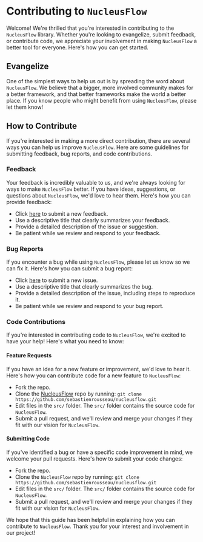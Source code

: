 # Contributing to `NucleusFlow`

Welcome! We're thrilled that you're interested in contributing to the `NucleusFlow` library. Whether you're looking to evangelize, submit feedback, or contribute code, we appreciate your involvement in making `NucleusFlow` a better tool for everyone. Here's how you can get started.

## Evangelize

One of the simplest ways to help us out is by spreading the word about `NucleusFlow`. We believe that a bigger, more involved community makes for a better framework, and that better frameworks make the world a better place. If you know people who might benefit from using `NucleusFlow`, please let them know!

## How to Contribute

If you're interested in making a more direct contribution, there are several ways you can help us improve `NucleusFlow`. Here are some guidelines for submitting feedback, bug reports, and code contributions.

### Feedback

Your feedback is incredibly valuable to us, and we're always looking for ways to make `NucleusFlow` better. If you have ideas, suggestions, or questions about `NucleusFlow`, we'd love to hear them. Here's how you can provide feedback:

- Click [here][02] to submit a new feedback.
- Use a descriptive title that clearly summarizes your feedback.
- Provide a detailed description of the issue or suggestion.
- Be patient while we review and respond to your feedback.

### Bug Reports

If you encounter a bug while using `NucleusFlow`, please let us know so we can fix it. Here's how you can submit a bug report:

- Click [here][02] to submit a new issue.
- Use a descriptive title that clearly summarizes the bug.
- Provide a detailed description of the issue, including steps to reproduce it.
- Be patient while we review and respond to your bug report.

### Code Contributions

If you're interested in contributing code to `NucleusFlow`, we're excited to have your help! Here's what you need to know:

#### Feature Requests

If you have an idea for a new feature or improvement, we'd love to hear it. Here's how you can contribute code for a new feature to `NucleusFlow`:

- Fork the repo.
- Clone the [NucleusFlow][01] repo by running:
  `git clone https://github.com/sebastienrousseau/nucleusflow.git`
- Edit files in the `src/` folder. The `src/` folder contains the source code for `NucleusFlow`.
- Submit a pull request, and we'll review and merge your changes if they fit with our vision for `NucleusFlow`.

#### Submitting Code

If you've identified a bug or have a specific code improvement in mind, we welcome your pull requests. Here's how to submit your code changes:

- Fork the repo.
- Clone the `NucleusFlow` repo by running:
  `git clone https://github.com/sebastienrousseau/nucleusflow.git`
- Edit files in the `src/` folder. The `src/` folder contains the source code for `NucleusFlow`.
- Submit a pull request, and we'll review and merge your changes if they fit with our vision for `NucleusFlow`.

We hope that this guide has been helpful in explaining how you can contribute to `NucleusFlow`. Thank you for your interest and involvement in our project!

[01]: https://github.com/sebastienrousseau/nucleusflow
[02]: https://github.com/sebastienrousseau/nucleusflow/issues/new
